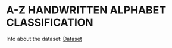 # A-Z HANDWRITTEN ALPHABET CLASSIFICATION

Info about the dataset: <a href="https://www.kaggle.com/sachinpatel21/az-handwritten-alphabets-in-csv-format">Dataset</a>

